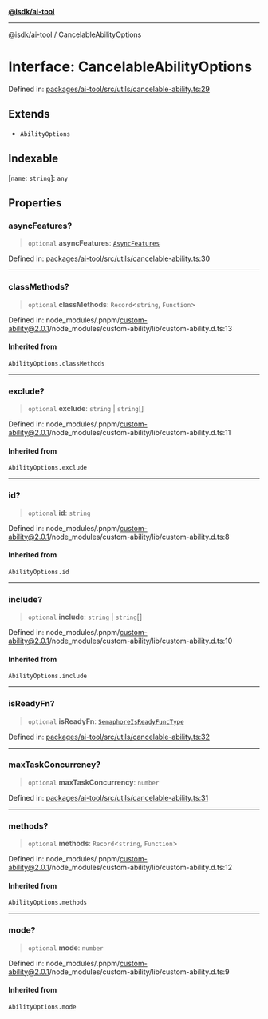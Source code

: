 [**@isdk/ai-tool**](../README.md)

***

[@isdk/ai-tool](../globals.md) / CancelableAbilityOptions

# Interface: CancelableAbilityOptions

Defined in: [packages/ai-tool/src/utils/cancelable-ability.ts:29](https://github.com/isdk/ai-tool.js/blob/c084189f913fb955b91b492de68bd07ce78f8c82/src/utils/cancelable-ability.ts#L29)

## Extends

- `AbilityOptions`

## Indexable

\[`name`: `string`\]: `any`

## Properties

### asyncFeatures?

> `optional` **asyncFeatures**: [`AsyncFeatures`](../enumerations/AsyncFeatures.md)

Defined in: [packages/ai-tool/src/utils/cancelable-ability.ts:30](https://github.com/isdk/ai-tool.js/blob/c084189f913fb955b91b492de68bd07ce78f8c82/src/utils/cancelable-ability.ts#L30)

***

### classMethods?

> `optional` **classMethods**: `Record`\<`string`, `Function`\>

Defined in: node\_modules/.pnpm/custom-ability@2.0.1/node\_modules/custom-ability/lib/custom-ability.d.ts:13

#### Inherited from

`AbilityOptions.classMethods`

***

### exclude?

> `optional` **exclude**: `string` \| `string`[]

Defined in: node\_modules/.pnpm/custom-ability@2.0.1/node\_modules/custom-ability/lib/custom-ability.d.ts:11

#### Inherited from

`AbilityOptions.exclude`

***

### id?

> `optional` **id**: `string`

Defined in: node\_modules/.pnpm/custom-ability@2.0.1/node\_modules/custom-ability/lib/custom-ability.d.ts:8

#### Inherited from

`AbilityOptions.id`

***

### include?

> `optional` **include**: `string` \| `string`[]

Defined in: node\_modules/.pnpm/custom-ability@2.0.1/node\_modules/custom-ability/lib/custom-ability.d.ts:10

#### Inherited from

`AbilityOptions.include`

***

### isReadyFn?

> `optional` **isReadyFn**: [`SemaphoreIsReadyFuncType`](../type-aliases/SemaphoreIsReadyFuncType.md)

Defined in: [packages/ai-tool/src/utils/cancelable-ability.ts:32](https://github.com/isdk/ai-tool.js/blob/c084189f913fb955b91b492de68bd07ce78f8c82/src/utils/cancelable-ability.ts#L32)

***

### maxTaskConcurrency?

> `optional` **maxTaskConcurrency**: `number`

Defined in: [packages/ai-tool/src/utils/cancelable-ability.ts:31](https://github.com/isdk/ai-tool.js/blob/c084189f913fb955b91b492de68bd07ce78f8c82/src/utils/cancelable-ability.ts#L31)

***

### methods?

> `optional` **methods**: `Record`\<`string`, `Function`\>

Defined in: node\_modules/.pnpm/custom-ability@2.0.1/node\_modules/custom-ability/lib/custom-ability.d.ts:12

#### Inherited from

`AbilityOptions.methods`

***

### mode?

> `optional` **mode**: `number`

Defined in: node\_modules/.pnpm/custom-ability@2.0.1/node\_modules/custom-ability/lib/custom-ability.d.ts:9

#### Inherited from

`AbilityOptions.mode`

